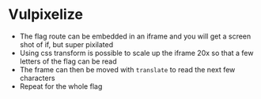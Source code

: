 # Vulpixelize

* The flag route can be embedded in an iframe and you will get a screen shot of if, but super pixilated
* Using css transform is possible to scale up the iframe 20x so that a few letters of the flag can be read
* The frame can then be moved with `translate` to read the next few characters
* Repeat for the whole flag